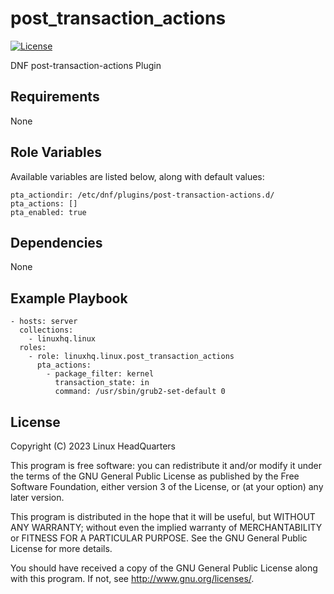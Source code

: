 # post\_transaction\_actions

[![License](https://img.shields.io/badge/license-GPLv3-lightgreen)](https://www.gnu.org/licenses/gpl-3.0.en.html#license-text)

DNF post-transaction-actions Plugin

## Requirements

None

## Role Variables

Available variables are listed below, along with default values:

    pta_actiondir: /etc/dnf/plugins/post-transaction-actions.d/
    pta_actions: []
    pta_enabled: true

## Dependencies

None

## Example Playbook

    - hosts: server
      collections:
        - linuxhq.linux
      roles:
        - role: linuxhq.linux.post_transaction_actions
          pta_actions:
            - package_filter: kernel
              transaction_state: in
              command: /usr/sbin/grub2-set-default 0

## License

Copyright (C) 2023 Linux HeadQuarters

This program is free software: you can redistribute it and/or modify
it under the terms of the GNU General Public License as published by
the Free Software Foundation, either version 3 of the License, or
(at your option) any later version.

This program is distributed in the hope that it will be useful,
but WITHOUT ANY WARRANTY; without even the implied warranty of
MERCHANTABILITY or FITNESS FOR A PARTICULAR PURPOSE. See the
GNU General Public License for more details.

You should have received a copy of the GNU General Public License
along with this program. If not, see <http://www.gnu.org/licenses/>.
